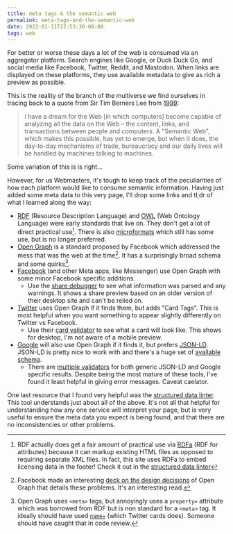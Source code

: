 ```yaml
---
title: meta tags & the semantic web
permalink: meta-tags-and-the-semantic-web
date: 2022-01-11T22:53:30-08:00
tags: web
---
```


For better or worse these days a lot of the web is consumed via an aggregator
platform. Search engines like Google, or Duck Duck Go, and social media like
Facebook, Twitter, Reddit, and Mastodon. When links are displayed on these
platforms, they use available metadata to give as rich a preview as possible.

This is the reality of the branch of the multiverse we find ourselves in tracing
back to a quote from Sir Tim Berners Lee from
[1999](https://youtu.be/vG8WpLr6y_U?):

> I have a dream for the Web [in which computers] become capable of analyzing
> all the data on the Web – the content, links, and transactions between people
> and computers. A "Semantic Web", which makes this possible, has yet to emerge,
> but when it does, the day-to-day mechanisms of trade, bureaucracy and our
> daily lives will be handled by machines talking to machines.

Some variation of this is is right...

However, for us Webmasters, it's tough to keep track of the peculiarities of how
each platform would like to consume semantic information. Having just added some
meta data to this very page, I'll drop some links and tl;dr of what I learned
along the way:

- [RDF] (Resource Description Language) and [OWL] (Web Ontology Language) were
  early standards that live on. They don't get a lot of direct practical
  use[^rdfa]. There is also [microformats] which still has some use, but is no
  longer preferred.
- [Open Graph] is a standard proposed by Facebook which addressed the mess that
  was the web at the time[^og deck]. It has a surprisingly broad schema and some
  quirks[^og non standard].
- [Facebook] (and other Meta apps, like Messenger) use Open Graph with some
  minor Facebook specific additions.
  - Use the [share debugger](https://developers.facebook.com/tools/debug/) to
    see what information was parsed and any warnings. It shows a share preview
    based on an older version of their desktop site and can't be relied on.
- [Twitter] uses Open Graph if it finds them, but adds "Card Tags". This is most
  helpful when you want something to appear slightly differently on Twitter vs
  Facebook.
  - Use their [card validator](https://cards-dev.twitter.com/validator) to see
    what a card will look like. This shows for desktop, I'm not aware of a
    mobile preview.
- [Google] will also use Open Graph if it finds it, but prefers [JSON-LD].
  JSON-LD is pretty nice to work with and there's a huge set of
  [available schema](https://schema.org/docs/schemas.html).
  - There are
    [multiple validators](https://developers.google.com/search/docs/advanced/structured-data)
    for both generic JSON-LD and Google specific results. Despite being the most
    mature of these tools, I've found it least helpful in giving error messages.
    Caveat caelator.

One last resource that I found very helpful was the [structured data linter].
This tool understands just about all of the above. It's not all that helpful for
understanding how any one service will interpret your page, but is very useful
to ensure the meta data you expect is being found, and that there are no
inconsistencies or other problems.

[^rdfa]:
    RDF actually does get a fair amount of practical use via [RDFa] (RDF for
    attributes) because it can markup existing HTML files as opposed to
    requiring separate XML files. In fact, this site uses RDFa to embed
    licensing data in the footer! Check it out in the
    [structured data linter](http://linter.structured-data.org/?url=https:%2F%2Fleebyron.com%2Ftil%2Fmeta-tags-and-the-semantic-web%2F)

[^og deck]: Facebook made an interesting
[deck on the design decisions](https://www.scribd.com/doc/30715288/The-Open-Graph-Protocol-Design-Decisions)
of Open Graph that details these problems. It's an interesting read.

[^og non standard]: Open Graph uses `<meta>` tags, but annoyingly uses a
`property=` attribute which was borrowed from RDF but is non standard for a
`<meta>` tag. It ideally should have used [`name=`] (which Twitter cards does).
Someone should have caught that in code review.

[semantic web]:
  https://en.wikipedia.org/wiki/Semantic_Web
  'sometimes known as Web 3.0'
[rdf]: https://www.w3.org/RDF/
[rdfa]: https://www.w3.org/TR/rdfa-primer/
[owl]: https://en.wikipedia.org/wiki/Web_Ontology_Language
[microformats]: https://microformats.io/
[open graph]: https://ogp.me/
[facebook]: https://developers.facebook.com/docs/sharing/webmasters/#markup
[twitter]:
  https://developer.twitter.com/en/docs/twitter-for-websites/cards/overview/markup
[google]:
  https://developers.google.com/search/docs/advanced/structured-data/intro-structured-data
[json-ld]: https://json-ld.org/
[structured data linter]: http://linter.structured-data.org/
[`name=`]:
  https://developer.mozilla.org/en-US/docs/Web/HTML/Element/meta#attr-name
